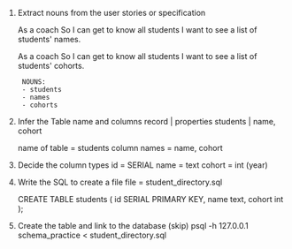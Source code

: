 1. Extract nouns from the user stories or specification

    As a coach
    So I can get to know all students
    I want to see a list of students' names.

    As a coach
    So I can get to know all students
    I want to see a list of students' cohorts.

        NOUNS:
        - students
        - names
        - cohorts


2. Infer the Table name and columns
        record      | properties
        students    | name, cohort

    name of table = students
    column names = name, cohort

3. Decide the column types
    id = SERIAL
    name = text
    cohort = int (year)

4. Write the SQL to create a file
    file = student_directory.sql

    CREATE TABLE students (
        id SERIAL PRIMARY KEY,
        name text,
        cohort int
    );

5. Create the table and link to the database (skip)
    psql -h 127.0.0.1 schema_practice < student_directory.sql